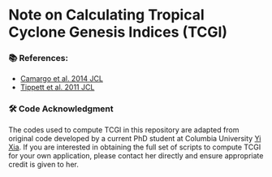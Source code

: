 # Note on Calculating Tropical Cyclone Genesis Indices (TCGI)

### 📚 References: 
- [Camargo et al. 2014 JCL](https://journals.ametsoc.org/view/journals/clim/27/24/jcli-d-13-00505.1.xml)
- [Tippett et al. 2011 JCL](https://journals.ametsoc.org/view/journals/clim/24/9/2010jcli3811.1.xml)

### 🛠 Code Acknowledgment
The codes used to compute TCGI in this repository are adapted from original code developed by a current PhD student at Columbia University [Yi Xia](mailto:yx2820@columbia.edu). If you are interested in obtaining the full set of scripts to compute TCGI for your own application, please contact her directly and ensure appropriate credit is given to her.
